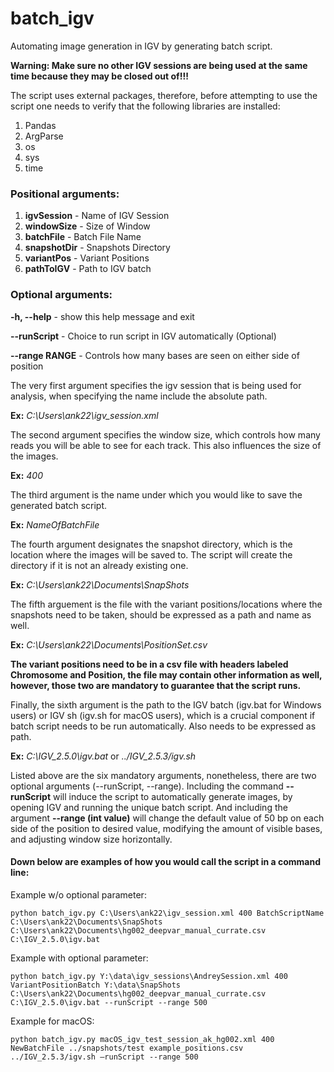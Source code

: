 # batch_igv
Automating image generation in IGV by generating batch script.

**Warning: Make sure no other IGV sessions are being used at the same time because they may be closed out of!!!**

The script uses external packages, therefore, before attempting to use the script one needs to verify that the following libraries are installed:
 1. Pandas
 2. ArgParse
 3. os
 4. sys
 5. time

### Positional arguments:

 1. **igvSession** - Name of IGV Session
 2. **windowSize** - Size of Window
 3. **batchFile** - Batch File Name
 4. **snapshotDir** - Snapshots Directory
 5. **variantPos** - Variant Positions
 6. **pathToIGV** - Path to IGV batch

### Optional arguments:

  **-h, --help** - show this help message and exit
  
  **--runScript** - Choice to run script in IGV automatically (Optional)
  
  **--range RANGE** - Controls how many bases are seen on either side of position

The very first argument specifies the igv session that is being used for analysis, when specifying the name include the absolute path. 

**Ex:** *C:\Users\ank22\igv_session.xml*

The second argument specifies the window size, which controls how many reads you will be able to see for each track. This also influences the size of the images.

**Ex:** *400*

The third argument is the name under which you would like to save the generated batch script.

**Ex:** *NameOfBatchFile*

The fourth argument designates the snapshot directory, which is the location where the images will be saved to. The script will create the directory if it is not an already existing one.

**Ex:** *C:\Users\ank22\Documents\SnapShots*

The fifth arguement is the file with the variant positions/locations where the snapshots need to be taken, should be expressed as a path and name as well.

**Ex:** *C:\Users\ank22\Documents\PositionSet.csv*

**The variant positions need to be in a csv file with headers labeled Chromosome and Position, the file may contain other information as well, however, those two are mandatory to guarantee that the script runs.**

Finally, the sixth argument is the path to the IGV batch (igv.bat for Windows users) or IGV sh (igv.sh for macOS users), which is a crucial component if batch script needs to be run automatically. Also needs to be expressed as path. 

**Ex:** *C:\IGV_2.5.0\igv.bat* or *../IGV_2.5.3/igv.sh*


Listed above are the six mandatory arguments, nonetheless, there are two optional arguments (--runScript, --range).
Including the command **--runScript** will induce the script to automatically generate images, by opening IGV and running the unique batch script. And including the argument **--range (int value)** will change the default value of 50 bp on each side of the position to desired value, modifying the amount of visible bases, and adjusting window size horizontally.  

#### Down below are examples of how you would call the script in a command line:

Example w/o optional parameter: 
```
python batch_igv.py C:\Users\ank22\igv_session.xml 400 BatchScriptName C:\Users\ank22\Documents\SnapShots C:\Users\ank22\Documents\hg002_deepvar_manual_currate.csv C:\IGV_2.5.0\igv.bat
```

Example with optional parameter: 
```
python batch_igv.py Y:\data\igv_sessions\AndreySession.xml 400 VariantPositionBatch Y:\data\SnapShots C:\Users\ank22\Documents\hg002_deepvar_manual_currate.csv C:\IGV_2.5.0\igv.bat --runScript --range 500
```

Example for macOS:
```
python batch_igv.py macOS_igv_test_session_ak_hg002.xml 400 NewBatchFile ../snapshots/test example_positions.csv ../IGV_2.5.3/igv.sh –runScript --range 500
```
